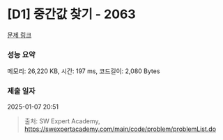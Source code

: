 # [D1] 중간값 찾기 - 2063 

[문제 링크](https://swexpertacademy.com/main/code/problem/problemDetail.do?contestProbId=AV5QPsXKA2UDFAUq) 

### 성능 요약

메모리: 26,220 KB, 시간: 197 ms, 코드길이: 2,080 Bytes

### 제출 일자

2025-01-07 20:51



> 출처: SW Expert Academy, https://swexpertacademy.com/main/code/problem/problemList.do